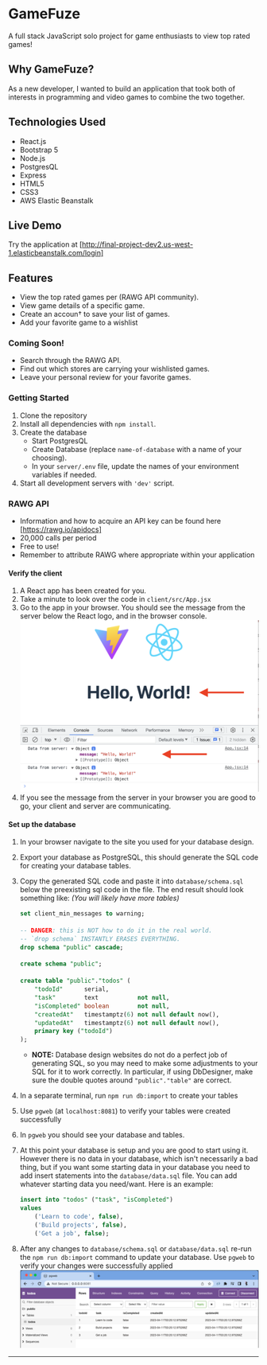 # GameFuze

A full stack JavaScript solo project for game enthusiasts to view top rated games!

## Why GameFuze?

As a new developer, I wanted to build an application that took both of interests in programming and video games to combine the two together.

## Technologies Used

- React.js
- Bootstrap 5
- Node.js
- PostgresQL
- Express
- HTML5
- CSS3
- AWS Elastic Beanstalk

## Live Demo

Try the application at [http://final-project-dev2.us-west-1.elasticbeanstalk.com/login]

## Features 

- View the top rated games per (RAWG API community).
- View game details of a specific game.
- Create an accoun† to save your list of games.
- Add your favorite game to a wishlist

### Coming Soon!

- Search through the RAWG API.
- Find out which stores are carrying your wishlisted games.
- Leave your personal review for your favorite games.

### Getting Started

1. Clone the repository
2. Install all dependencies with `npm install`.
3. Create the database
   - Start PostgresQL
   - Create Database (replace `name-of-database` with a name of your choosing).
   - In your `server/.env` file, update the names of your environment variables if needed.
4. Start all development servers with `'dev'` script.

### RAWG API

- Information and how to acquire an API key can be found here [https://rawg.io/apidocs]
- 20,000 calls per period
- Free to use!
- Remember to attribute RAWG where appropriate within your application

#### Verify the client

1. A React app has been created for you.
1. Take a minute to look over the code in `client/src/App.jsx`
1. Go to the app in your browser. You should see the message from the server below the React logo, and in the browser console.
   ![](md.assets/client-server.png)
1. If you see the message from the server in your browser you are good to go, your client and server are communicating.

#### Set up the database

1. In your browser navigate to the site you used for your database design.
1. Export your database as PostgreSQL, this should generate the SQL code for creating your database tables.
1. Copy the generated SQL code and paste it into `database/schema.sql` below the preexisting sql code in the file. The end result should look something like: _(You will likely have more tables)_

   ```SQL
   set client_min_messages to warning;

   -- DANGER: this is NOT how to do it in the real world.
   -- `drop schema` INSTANTLY ERASES EVERYTHING.
   drop schema "public" cascade;

   create schema "public";

   create table "public"."todos" (
       "todoId"      serial,
       "task"        text           not null,
       "isCompleted" boolean        not null,
       "createdAt"   timestamptz(6) not null default now(),
       "updatedAt"   timestamptz(6) not null default now(),
       primary key ("todoId")
   );
   ```

   - **NOTE:** Database design websites do not do a perfect job of generating SQL, so you may need to make some adjustments to your SQL for it to work correctly. In particular, if using DbDesigner, make sure the double quotes around `"public"."table"` are correct.

1. In a separate terminal, run `npm run db:import` to create your tables
1. Use `pgweb` (at `localhost:8081`) to verify your tables were created successfully
1. In `pgweb` you should see your database and tables.
1. At this point your database is setup and you are good to start using it. However there is no data in your database, which isn't necessarily a bad thing, but if you want some starting data in your database you need to add insert statements into the `database/data.sql` file. You can add whatever starting data you need/want. Here is an example:
   ```SQL
   insert into "todos" ("task", "isCompleted")
   values
       ('Learn to code', false),
       ('Build projects', false),
       ('Get a job', false);
   ```
1. After any changes to `database/schema.sql` or `database/data.sql` re-run the `npm run db:import` command to update your database. Use `pgweb` to verify your changes were successfully applied
   ![](md.assets/pgweb-with-data.png)

---
